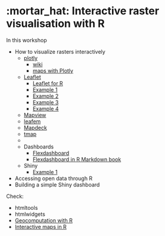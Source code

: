 # :mortar_hat: Interactive raster visualisation with R

In this workshop

- How to visualize rasters interactively
  - [plotly](https://plotly.com/r/)
    - [wiki](https://en.wikipedia.org/wiki/Plotly)
    - [maps with Plotly](https://plotly-r.com/maps.html)
  - [Leaflet](https://leafletjs.com/)
    - [Leaflet for R](https://rstudio.github.io/leaflet/)
    - [Example 1](https://medium.com/civis-analytics/making-interactive-maps-of-public-data-in-r-d360c0e13f13)
    - [Example 2](https://hansenjohnson.org/post/interactive-maps-in-r/)
    - [Example 3](https://towardsdatascience.com/making-interactive-maps-in-r-with-less-than-15-lines-of-code-bfd81f587e12)
    - [Example 4](https://www.earthdatascience.org/courses/earth-analytics/spatial-data-r/make-interactive-maps-with-leaflet-r/)
  - [Mapview](https://r-spatial.github.io/mapview/)
  - [leafem](https://r-spatial.github.io/mapview/articles/articles/mapview_06-add.html)
  - [Mapdeck](https://github.com/SymbolixAU/mapdeck)
  - [tmap](https://cran.r-project.org/web/packages/tmap/vignettes/tmap-getstarted.html)
  -
  - Dashboards
    - [Flexdashboard](https://rmarkdown.rstudio.com/flexdashboard/)
    - [Flexdashboard in R Markdown book](https://bookdown.org/yihui/rmarkdown/dashboards.html)
  - Shiny
    - [Example 1](https://rviews.rstudio.com/2019/10/09/building-interactive-world-maps-in-shiny/)
- Accessing open data through R
- Building a simple Shiny dashboard

Check:

- htmltools
- htmlwidgets
- [Geocomputation with R](https://geocompr.robinlovelace.net/adv-map.html)
- [Interactive maps in R](https://bhaskarvk.github.io/user2017.geodataviz/notebooks/03-Interactive-Maps.nb.html)
